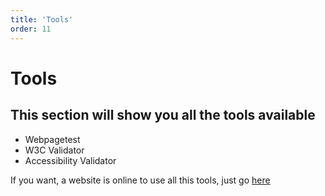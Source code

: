 ```yaml
---
title: 'Tools'
order: 11
---
```


# Tools

## This section will show you all the tools available 

* Webpagetest 
* W3C Validator
* Accessibility Validator

If you want, a website is online to use all this tools, just go [here](https://inte-tools-apkhd5-qa.apps.op.acp.adeo.com/)
